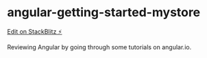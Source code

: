 # angular-getting-started-mystore

[Edit on StackBlitz ⚡️](https://stackblitz.com/edit/angular-jbvf9x)

Reviewing Angular by going through some tutorials on angular.io.
